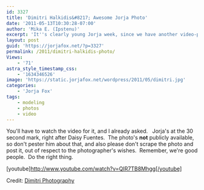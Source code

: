 ```yaml
---
id: 3327
title: 'Dimitri Halkidis&#8217; Awesome Jorja Photo'
date: '2011-05-13T10:30:28-07:00'
author: 'Mika E. (Ipstenu)'
excerpt: 'It''s clearly young Jorja week, since we have another video-photo of a young, fierce looking Jorja.'
layout: post
guid: 'https://jorjafox.net/?p=3327'
permalink: /2011/dimitri-halkidis-photo/
Views:
    - '71'
astra_style_timestamp_css:
    - '1634346526'
image: 'https://static.jorjafox.net/wordpress/2011/05/dimitri.jpg'
categories:
    - 'Jorja Fox'
tags:
    - modeling
    - photos
    - video
---
```


You'll have to watch the video for it, and I already asked.   Jorja's at the 30 second mark, right after Daisy Fuentes.  The photo's <strong>not</strong> publicly available, so don't pester him about that, and also please don't scrape the photo and post it, out of respect to the photographer's wishes.  Remember, we're good people.  Do the right thing.

[youtube]http://www.youtube.com/watch?v=QIR7TB8Mhgg[/youtube]

Credit: <a href="http://www.dimitriphotography.com">Dimitri Photography</a>